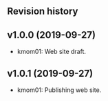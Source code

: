 Revision history
----------------

v1.0.0 (2019-09-27)
--------------------------------

* kmom01: Web site draft.

v1.0.1 (2019-09-27)
--------------------------------

* kmom01: Publishing web site.
